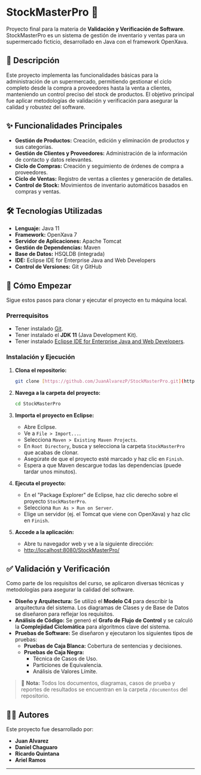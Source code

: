 # StockMasterPro 🛒

Proyecto final para la materia de **Validación y Verificación de Software**. StockMasterPro es un sistema de gestión de inventario y ventas para un supermercado ficticio, desarrollado en Java con el framework OpenXava.

## 📜 Descripción

Este proyecto implementa las funcionalidades básicas para la administración de un supermercado, permitiendo gestionar el ciclo completo desde la compra a proveedores hasta la venta a clientes, manteniendo un control preciso del stock de productos. El objetivo principal fue aplicar metodologías de validación y verificación para asegurar la calidad y robustez del software.

## ✨ Funcionalidades Principales

* **Gestión de Productos:** Creación, edición y eliminación de productos y sus categorías.
* **Gestión de Clientes y Proveedores:** Administración de la información de contacto y datos relevantes.
* **Ciclo de Compras:** Creación y seguimiento de órdenes de compra a proveedores.
* **Ciclo de Ventas:** Registro de ventas a clientes y generación de detalles.
* **Control de Stock:** Movimientos de inventario automáticos basados en compras y ventas.

## 🛠️ Tecnologías Utilizadas

* **Lenguaje:** Java 11
* **Framework:** OpenXava 7
* **Servidor de Aplicaciones:** Apache Tomcat
* **Gestión de Dependencias:** Maven
* **Base de Datos:** HSQLDB (integrada)
* **IDE:** Eclipse IDE for Enterprise Java and Web Developers
* **Control de Versiones:** Git y GitHub

## 🚀 Cómo Empezar

Sigue estos pasos para clonar y ejecutar el proyecto en tu máquina local.

### **Prerrequisitos**

* Tener instalado [Git](https://git-scm.com/).
* Tener instalado el **JDK 11** (Java Development Kit).
* Tener instalado [Eclipse IDE for Enterprise Java and Web Developers](https://www.eclipse.org/downloads/packages/).

### **Instalación y Ejecución**

1.  **Clona el repositorio:**
    ```bash
    git clone [https://github.com/JuanAlvarezP/StockMasterPro.git](https://github.com/JuanAlvarezP/StockMasterPro.git)
    ```

2.  **Navega a la carpeta del proyecto:**
    ```bash
    cd StockMasterPro
    ```

3.  **Importa el proyecto en Eclipse:**
    * Abre Eclipse.
    * Ve a `File > Import...`.
    * Selecciona `Maven > Existing Maven Projects`.
    * En `Root Directory`, busca y selecciona la carpeta `StockMasterPro` que acabas de clonar.
    * Asegúrate de que el proyecto esté marcado y haz clic en `Finish`.
    * Espera a que Maven descargue todas las dependencias (puede tardar unos minutos).

4.  **Ejecuta el proyecto:**
    * En el "Package Explorer" de Eclipse, haz clic derecho sobre el proyecto `StockMasterPro`.
    * Selecciona `Run As > Run on Server`.
    * Elige un servidor (ej. el Tomcat que viene con OpenXava) y haz clic en `Finish`.

5.  **Accede a la aplicación:**
    * Abre tu navegador web y ve a la siguiente dirección:
    * [http://localhost:8080/StockMasterPro/](http://localhost:8080/StockMasterPro/)

## ✅ Validación y Verificación

Como parte de los requisitos del curso, se aplicaron diversas técnicas y metodologías para asegurar la calidad del software.

* **Diseño y Arquitectura:** Se utilizó el **Modelo C4** para describir la arquitectura del sistema. Los diagramas de Clases y de Base de Datos se diseñaron para reflejar los requisitos.
* **Análisis de Código:** Se generó el **Grafo de Flujo de Control** y se calculó la **Complejidad Ciclomática** para algoritmos clave del sistema.
* **Pruebas de Software:** Se diseñaron y ejecutaron los siguientes tipos de pruebas:
    * **Pruebas de Caja Blanca:** Cobertura de sentencias y decisiones.
    * **Pruebas de Caja Negra:**
        * Técnica de Casos de Uso.
        * Particiones de Equivalencia.
        * Análisis de Valores Límite.

> 📄 **Nota:** Todos los documentos, diagramas, casos de prueba y reportes de resultados se encuentran en la carpeta `/documentos` del repositorio.

## 👨‍💻 Autores

Este proyecto fue desarrollado por:

* **Juan Alvarez**
* **Daniel Chaguaro**
* **Ricardo Quintana**
* **Ariel Ramos**

---
